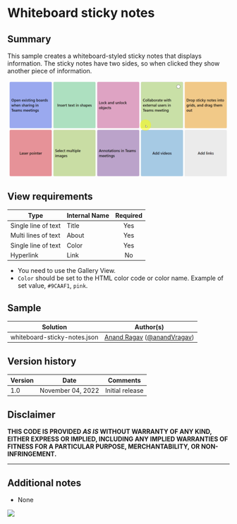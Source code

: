 # Whiteboard sticky notes

## Summary

This sample creates a whiteboard-styled sticky notes that displays information. The sticky notes have two sides, so when clicked they show another piece of information.

![screenshot of the sample](./assets/screenshot.gif)

## View requirements

|Type|Internal Name|Required|
|---|---|:---:|
|Single line of text|Title|Yes|
|Multi lines of text|About|Yes|
|Single line of text|Color|Yes|
|Hyperlink|Link|No|

- You need to use the Gallery View.
- `Color` should be set to the HTML color code or color name. Example of set value, `#9CAAF1`, `pink`.

## Sample

Solution|Author(s)
--------|---------
whiteboard-sticky-notes.json | [Anand Ragav](https://github.com/anandragav) ([@anandVragav](https://twitter.com/anandVragav))

## Version history

Version|Date|Comments
-------|----|--------
1.0|November 04, 2022|Initial release

## Disclaimer

**THIS CODE IS PROVIDED *AS IS* WITHOUT WARRANTY OF ANY KIND, EITHER EXPRESS OR IMPLIED, INCLUDING ANY IMPLIED WARRANTIES OF FITNESS FOR A PARTICULAR PURPOSE, MERCHANTABILITY, OR NON-INFRINGEMENT.**

---

## Additional notes

- None

<img src="https://pnptelemetry.azurewebsites.net/list-formatting/view-samples/whiteboard-sticky-notes" />